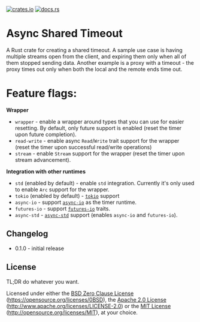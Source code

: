 [![crates.io](https://img.shields.io/crates/v/async-shared-timeout.svg)](https://crates.io/crates/async-shared-timeout) [![docs.rs](https://docs.rs/async-shared-timeout/badge.svg)](https://docs.rs/async-shared-timeout)

# Async Shared Timeout

A Rust crate for creating a shared timeout. A sample use case is having multiple streams open from the client, and expiring them only when all of them stopped sending data. Another example is a proxy with a timeout - the proxy times out only when both the local and the remote ends time out.

# Feature flags:
 
**Wrapper**

- `wrapper` - enable a wrapper around types that you can use for easier resetting. By default,
              only future support is enabled (reset the timer upon future completion).
- `read-write` - enable async `Read`/`Write` trait support for the wrapper (reset the timer
                 upon successful read/write operations)
- `stream` - enable `Stream` support for the wrapper (reset the timer upon stream advancement).

**Integration with other runtimes**

- `std` (enabled by default) - enable `std` integration. Currently it's only used to enable
                               `Arc` support for the wrapper.
- `tokio` (enabled by default) - [`tokio`](https://docs.rs/tokio) support
- `async-io` - support [`async-io`](https://docs.rs/async-io) as the timer runtime.
- `futures-io` - support [`futures-io`](https://docs.rs/futures-io) traits.
- `async-std` - [`async-std`](https://docs.rs/async-std) support (enables `async-io` and `futures-io`).

## Changelog

- 0.1.0 - initial release

## License

TL;DR do whatever you want.

Licensed under either the [BSD Zero Clause License](LICENSE-0BSD) (https://opensource.org/licenses/0BSD), the [Apache 2.0 License](LICENSE-APACHE) (http://www.apache.org/licenses/LICENSE-2.0) or the [MIT License](LICENSE-MIT) (http://opensource.org/licenses/MIT), at your choice.

